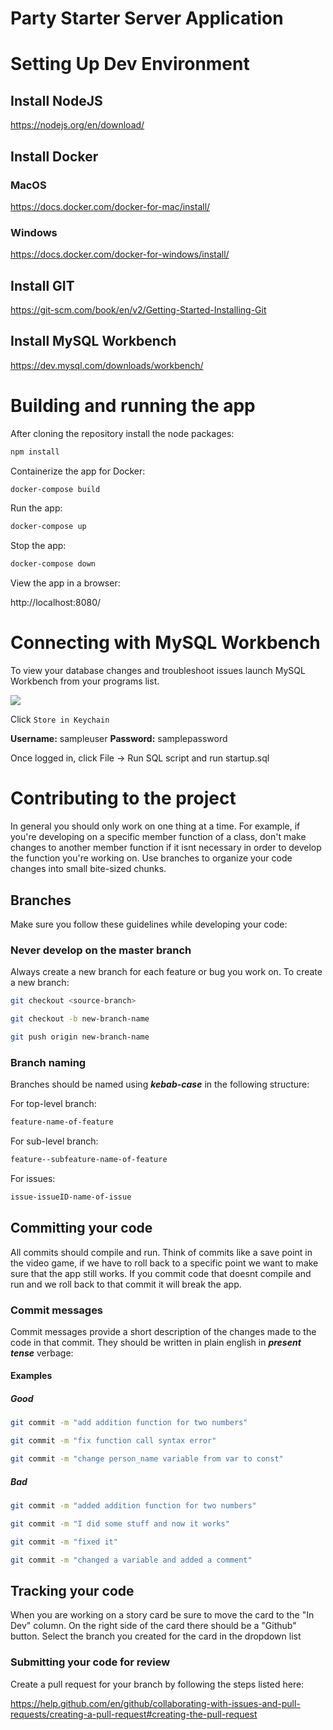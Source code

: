 # Party Starter Server Application

# Setting Up Dev Environment

## Install NodeJS

https://nodejs.org/en/download/

## Install Docker

### MacOS

https://docs.docker.com/docker-for-mac/install/

### Windows

https://docs.docker.com/docker-for-windows/install/

## Install GIT

https://git-scm.com/book/en/v2/Getting-Started-Installing-Git

## Install MySQL Workbench

https://dev.mysql.com/downloads/workbench/

# Building and running the app

After cloning the repository install the node packages:

```bash
npm install
```

Containerize the app for Docker:

```bash
docker-compose build
```

Run the app:

```bash
docker-compose up
```

Stop the app:

```bash
docker-compose down
```

View the app in a browser:

http://localhost:8080/

# Connecting with MySQL Workbench

To view your database changes and troubleshoot issues launch MySQL Workbench from your programs list.

![](https://miro.medium.com/max/1400/1*VcfoGGvE6rtXsaykGxpvCw.png)

Click `Store in Keychain`

**Username:** sampleuser
**Password:** samplepassword

Once logged in, click File -> Run SQL script and run startup.sql

# Contributing to the project

In general you should only work on one thing at a time. For example, if you're developing on a specific member function of a class, don't make changes to another member function if it isnt necessary in order to develop the function you're working on. Use branches to organize your code changes into small bite-sized chunks.

## Branches

Make sure you follow these guidelines while developing your code:

### Never develop on the master branch

Always create a new branch for each feature or bug you work on. To create a new branch:

```bash
git checkout <source-branch>

git checkout -b new-branch-name

git push origin new-branch-name
```

### Branch naming

Branches should be named using ***kebab-case*** in the following structure:

For top-level branch:

```bash
feature-name-of-feature
```

For sub-level branch:

```bash
feature--subfeature-name-of-feature
```

For issues:

```bash
issue-issueID-name-of-issue
```

## Committing your code

All commits should compile and run. Think of commits like a save point in the video game, if we have to roll back to a specific point we want to make sure that the app still works. If you commit code that doesnt compile and run and we roll back to that commit it will break the app.

### Commit messages

Commit messages provide a short description of the changes made to the code in that commit. They should be written in plain english in ***present tense*** verbage:

#### Examples

##### Good

```bash
git commit -m "add addition function for two numbers"
```

```bash
git commit -m "fix function call syntax error"
```

```bash
git commit -m "change person_name variable from var to const"
```

##### Bad

```bash
git commit -m "added addition function for two numbers"
```

```bash
git commit -m "I did some stuff and now it works"
```

```bash
git commit -m "fixed it"
```

```bash
git commit -m "changed a variable and added a comment"
```

## Tracking your code

When you are working on a story card be sure to move the card to the "In Dev" column. On the right side of the card there should be a "Github" button. Select the branch you created for the card in the dropdown list

### Submitting your code for review

Create a pull request for your branch by following the steps listed here:

https://help.github.com/en/github/collaborating-with-issues-and-pull-requests/creating-a-pull-request#creating-the-pull-request


